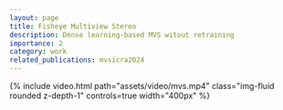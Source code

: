```yaml
---
layout: page
title: Fisheye Multiview Stereo
description: Dense learning-based MVS witout retraining
importance: 2
category: work
related_publications: mvsicra2024
---
```


<div class="d-flex flex-row justify-content-center">
    {% include video.html path="assets/video/mvs.mp4" class="img-fluid rounded z-depth-1" controls=true width="400px" %}
</div>